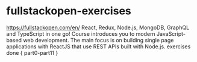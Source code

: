 # fullstackopen-exercises
https://fullstackopen.com/en/
React, Redux, Node.js, MongoDB, GraphQL and TypeScript in one go! Course introduces you to modern JavaScript-based web development. The main focus is on building single page applications with ReactJS that use REST APIs built with Node.js.
exercises done {
part0-part11
}
 
